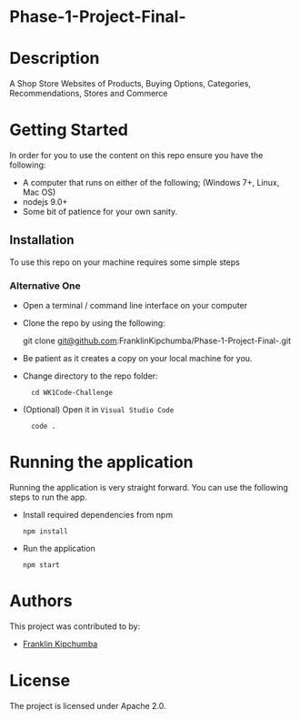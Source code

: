 # Phase-1-Project-Final-
# Description
A Shop Store Websites of Products, Buying Options, Categories, Recommendations, Stores and Commerce

# Getting Started 
In order for you to use the content on this repo ensure you have the following:

- A computer that runs on either of the following; (Windows 7+, Linux, Mac OS)
- nodejs 9.0+
- Some bit of patience for your own sanity.

## Installation

To use this repo on your machine requires some simple steps

### Alternative One

- Open a terminal / command line interface on your computer
- Clone the repo by using the following:

    git clone git@github.com:FranklinKipchumba/Phase-1-Project-Final-.git
- Be patient as it creates a copy on your local machine for you.
- Change directory to the repo folder:

        cd WK1Code-Challenge
- (Optional) Open it in ``Visual Studio Code``

        code .

# Running the application

Running the application is very straight forward. You can use the following steps to run the app.

- Install required dependencies from npm

      npm install
- Run the application

      npm start

# Authors
This project was contributed to by:
- [Franklin Kipchumba](https://github.com/FranklinKipchumba)

# License
The project is licensed under Apache 2.0.